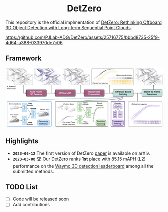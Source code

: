 <div align="center">   
  
# DetZero
</div>


This repository is the official implmentation of [DetZero: Rethinking Offboard 3D Object Detection with Long-term Sequential Point Clouds](https://github.com/PJLab-ADG/DetZero).



https://github.com/PJLab-ADG/DetZero/assets/25716775/bbbd8735-25f9-4d64-a388-033970de7c06



## Framework
![teaser](sources/detzero-framework.png)


## Highlights
- **`2023-06-12`** The first version of DetZero [paper](https://arxiv.org/abs/2306.06023.pdf) is available on arXiv.
- **`2023-03-08`** :trophy: Our DetZero ranks <b>1st</b> place with 85.15 mAPH (L2) performance on the [Waymo 3D detection leaderboard](https://waymo.com/open/challenges/2020/3d-detection/) among all the submitted methods.



## TODO List
- [ ] Code will be released soon
- [ ] Add contributions
